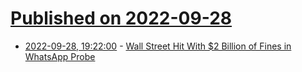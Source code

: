 # [Published on 2022-09-28](index.md)

* [2022-09-28, 19:22:00](https://tech.slashdot.org/story/22/09/28/1426208/wall-street-hit-with-2-billion-of-fines-in-whatsapp-probe?utm_source=rss1.0mainlinkanon&utm_medium=feed) - [Wall Street Hit With $2 Billion of Fines in WhatsApp Probe](https://tech.slashdot.org/story/22/09/28/1426208/wall-street-hit-with-2-billion-of-fines-in-whatsapp-probe?utm_source=rss1.0mainlinkanon&utm_medium=feed)

